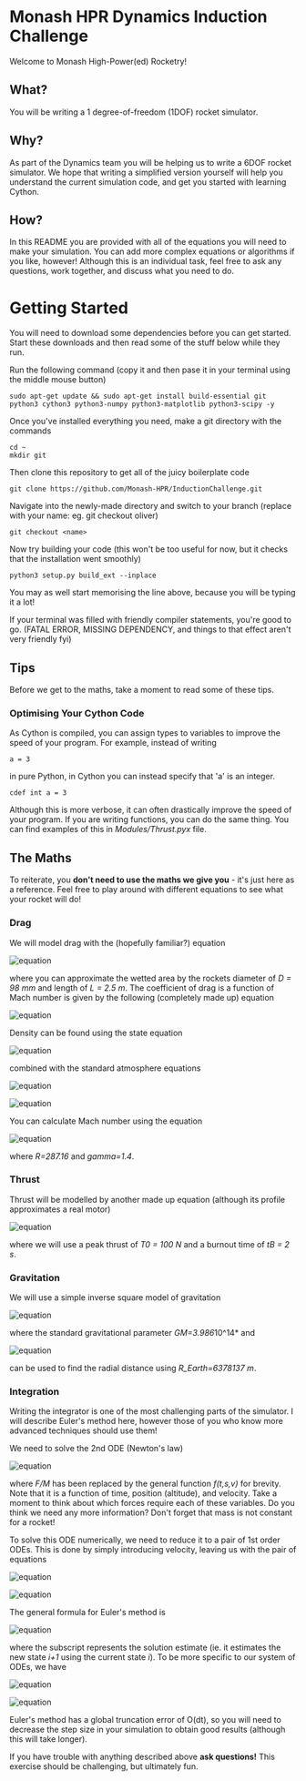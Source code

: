# Monash HPR Dynamics Induction Challenge
Welcome to Monash High-Power(ed) Rocketry!

## What?
You will be writing a 1 degree-of-freedom (1DOF) rocket simulator.

## Why?
As part of the Dynamics team you will be helping us to write a 6DOF rocket simulator. We hope that writing a simplified version yourself will help you understand the current simulation code, and get you started with learning Cython.

## How?
In this README you are provided with all of the equations you will need to make your simulation. You can add more complex equations or algorithms if you like, however! Although this is an individual task, feel free to ask any questions, work together, and discuss what you need to do. 

# Getting Started
You will need to download some dependencies before you can get started. Start these downloads and then read some of the stuff below while they run.

Run the following command (copy it and then pase it in your terminal using the middle mouse button)
```
sudo apt-get update && sudo apt-get install build-essential git python3 cython3 python3-numpy python3-matplotlib python3-scipy -y
```

Once you've installed everything you need, make a git directory with the commands
```
cd ~
mkdir git
```

Then clone this repository to get all of the juicy boilerplate code
```
git clone https://github.com/Monash-HPR/InductionChallenge.git
```

Navigate into the newly-made directory and switch to your branch (replace <name> with your name: eg. git checkout oliver)
```
git checkout <name>
```
  
Now try building your code (this won't be too useful for now, but it checks that the installation went smoothly)
```
python3 setup.py build_ext --inplace
```
You may as well start memorising the line above, because you will be typing it a lot!

If your terminal was filled with friendly compiler statements, you're good to go.
(FATAL ERROR, MISSING DEPENDENCY, and things to that effect aren't very friendly fyi)

## Tips
Before we get to the maths, take a moment to read some of these tips.
### Optimising Your Cython Code
As Cython is compiled, you can assign types to variables to improve the speed of your program. For example, instead of writing 
```
a = 3
```
in pure Python, in Cython you can instead specify that 'a' is an integer.
```
cdef int a = 3
```
Although this is more verbose, it can often drastically improve the speed of your program. If you are writing functions, you can do the same thing. You can find examples of this in *Modules/Thrust.pyx* file.

## The Maths
To reiterate, you **don't need to use the maths we give you** - it's just here as a reference. Feel free to play around with different equations to see what your rocket will do!

### Drag
We will model drag with the (hopefully familiar?) equation

![equation](http://www.sciweavers.org/upload/Tex2Img_1532664821/eqn.png)

where you can approximate the wetted area by the rockets diameter of *D = 98 mm* and length of *L = 2.5 m*.
The coefficient of drag is a function of Mach number is given by the following (completely made up) equation

![equation](http://www.sciweavers.org/upload/Tex2Img_1532667773/render.png)

Density can be found using the state equation 

![equation](http://www.sciweavers.org/upload/Tex2Img_1532665543/eqn.png)

combined with the standard atmosphere equations 

![equation](http://www.sciweavers.org/upload/Tex2Img_1532665611/eqn.png)

![equation](http://www.sciweavers.org/upload/Tex2Img_1532665746/eqn.png)

You can calculate Mach number using the equation

![equation](http://www.sciweavers.org/upload/Tex2Img_1532666010/eqn.png)

where *R=287.16* and *gamma=1.4*.

### Thrust
Thrust will be modelled by another made up equation (although its profile approximates a real motor)

![equation](http://www.sciweavers.org/upload/Tex2Img_1532665925/eqn.png)

where we will use a peak thrust of *T0 = 100 N* and a burnout time of *tB = 2 s*.

### Gravitation
We will use a simple inverse square model of gravitation

![equation](http://www.sciweavers.org/upload/Tex2Img_1532666130/eqn.png)

where the standard gravitational parameter *GM=3.986*10^14* and 

![equation](http://www.sciweavers.org/upload/Tex2Img_1532666203/eqn.png)

can be used to find the radial distance using *R_Earth=6378137 m*.

### Integration
Writing the integrator is one of the most challenging parts of the simulator. I will describe Euler's method here, however those of you who know more advanced techniques should use them!

We need to solve the 2nd ODE (Newton's law)

![equation](http://www.sciweavers.org/upload/Tex2Img_1532666539/eqn.png)

where *F/M* has been replaced by the general function *f(t,s,v)* for brevity. Note that it is a function of time, position (altitude), and velocity. Take a moment to think about which forces require each of these variables. Do you think we need any more information? Don't forget that mass is not constant for a rocket!

To solve this ODE numerically, we need to reduce it to a pair of 1st order ODEs. This is done by simply introducing velocity, leaving us with the pair of equations

![equation](http://www.sciweavers.org/upload/Tex2Img_1532666684/eqn.png)

![equation](http://www.sciweavers.org/upload/Tex2Img_1532666660/eqn.png)

The general formula for Euler's method is

![equation](http://www.sciweavers.org/upload/Tex2Img_1532666744/eqn.png)

where the subscript represents the solution estimate (ie. it estimates the new state *i+1* using the current state *i*).
To be more specific to our system of ODEs, we have

![equation](http://www.sciweavers.org/upload/Tex2Img_1532666839/eqn.png)

![equation](http://www.sciweavers.org/upload/Tex2Img_1532666868/eqn.png)

Euler's method has a global truncation error of O(dt), so you will need to decrease the step size in your simulation to obtain good results (although this will take longer).

If you have trouble with anything described above **ask questions!** This exercise should be challenging, but ultimately fun.
